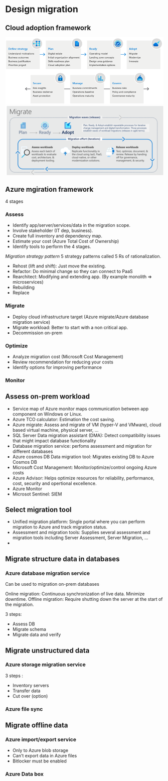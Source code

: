 # Design migration

## Cloud adoption framework

![cloud adoption framework](img/cloud-adoption-framework.png)
![migration methodology](img/migrate-methodology.png)

## Azure mgiration framework

4 stages

### Assess

- Identify app/server/services/data in the migration scope.
- Involve stakeholder (IT dep, business).
- Create full inventory and dependency map.
- Estimate your cost (Azure Total Cost of Ownership)
- Identify tools to perform the 4 stages.

*Migration strategy pattern*
5 strategy patterns called 5 Rs of rationalization.

- Rehost (lift and shift): Just move the existing.
- Refactor: Do minimal change so they can connect to PaaS
- Rearchitect: Modifying and extending app. (By example monolith => microservices)
- Rebuilding
- Replace

### Migrate

- Deploy cloud infrastructure target (Azure migrate/Azure database migration service)
- Migrate workload: Better to start with a non critical app.
- Decommission on-prem

### Optimize

- Analyze migration cost (Microsoft Cost Management)
- Review recommendation for reducing your costs
- Identify options for improving performance

### Monitor

## Assess on-prem workload

- Service map of Azure monitor maps communication between app component on Windows or Linux. 
- Azure TCO calculator: Estimation the cost saving.
- Azure migrate: Assess and migrate of VM (hyper-V and VMware), cloud based virtual machine, physical server, ...
- SQL Server Data migration assistant (DMA): Detect compatibility issues that might impact database functionality
- Database migration service: perfoms assessment and migration for different databases
- Azure cosmos DB Data migration tool: Migrates existing DB to Azure Cosmos DB
- Microsoft Cost Management: Monitor/optimize/control ongoing Azure costs
- Azure Advisor: Helps optimize resources for reliability, performance, cost, security and opertional excellence.
- Azure Monitor
- Microsot Sentinel: SIEM

## Select migration tool

- Unified migration platform: Single portal where you can perform migration to Azure and track migration status.
- Assessment and migration tools: Supplies several assessment and migration tools including Server Assessment, Server Migration, ...
- 


## Migrate structure data in databases

### Azure database migration service
Can be used to migration on-prem databases

Online migration: Continuous synchronization of live data. Minimize downtime.
Offline migration: Require shutting down the server at the start of the migration.

3 steps:

- Assess DB
- Migrate schema
- Migrate data and verify

## Migrate unstructured data

### Azure storage migration service

3 steps :

- Inventory servers
- Transfer data
- Cut over (option) 

### Azure file sync

## Migrate offline data

### Azure import/export service

- Only to Azure blob storage
- Can't export data in Azure files
- Bitlocker must be enabled

### Azure Data box